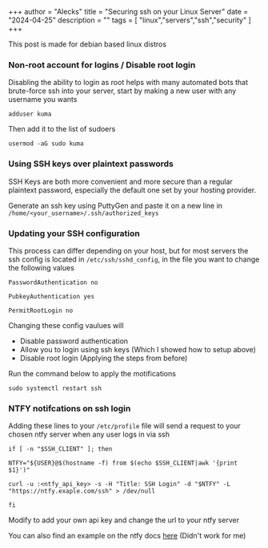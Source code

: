 
+++
author = "Alecks"
title = "Securing ssh on your Linux Server"
date = "2024-04-25"
description = ""
tags = [
    "linux","servers","ssh","security"
]
+++

This post is made for debian based linux distros

### Non-root account for logins / Disable root login
Disabling the ability to login as root helps with many automated bots that brute-force ssh into your server, start by making a new user with any username you wants

```
adduser kuma
```

Then add it to the list of sudoers

```
usermod -aG sudo kuma
```

### Using SSH keys over plaintext passwords
SSH Keys are both more convenient and more secure than a regular plaintext password, especially the default one set by your hosting provider. 

Generate an ssh key using PuttyGen and paste it on a new line in `/home/<your_username>/.ssh/authorized_keys`

### Updating your SSH configuration
This process can differ depending on your host, but for most servers the ssh config is located in `/etc/ssh/sshd_config`, in the file you want to change the following values

```
PasswordAuthentication no
```

```
PubkeyAuthentication yes
```

```
PermitRootLogin no
```

Changing these config vaulues will
- Disable password authentication
- Allow you to login using ssh keys (Which I showed how to setup above) 
- Disable root login (Applying the steps from before)

Run the command below to apply the motifications

```
sudo systemctl restart ssh
```

### NTFY notifcations on ssh login
Adding these lines to your `/etc/profile` file will send a request to your chosen ntfy server when any user logs in via ssh

```
if [ -n "$SSH_CLIENT" ]; then

NTFY="${USER}@$(hostname -f) from $(echo $SSH_CLIENT|awk '{print $1}')"

curl -u :<ntfy_api_key> -s -H "Title: SSH Login" -d "$NTFY" -L  "https://ntfy.exaple.com/ssh" > /dev/null

fi
```
Modify to add your own api key and change the url to your ntfy server


You can also find an example on the ntfy docs [here](https://docs.ntfy.sh/examples/#ssh-login-alerts) (Didn't work for me)